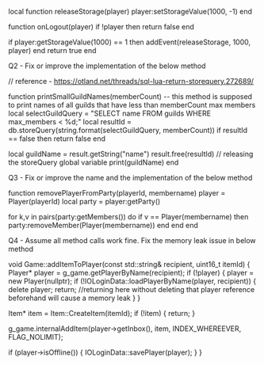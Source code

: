 local function releaseStorage(player)
player:setStorageValue(1000, -1)
end

function onLogout(player)
if !player then
return false
end

if player:getStorageValue(1000) == 1 then
addEvent(releaseStorage, 1000, player)
end
return true
end


Q2 - Fix or improve the implementation of the below method

// reference  - https://otland.net/threads/sql-lua-return-storequery.272689/

function printSmallGuildNames(memberCount)
-- this method is supposed to print names of all guilds that have less than memberCount max members
local selectGuildQuery = "SELECT name FROM guilds WHERE max_members < %d;"
local resultId = db.storeQuery(string.format(selectGuildQuery, memberCount))
if resultId == false then
    return false
end

local guildName = result.getString("name")
result.free(resultId) // releasing the storeQuery global variable
print(guildName)
end


Q3 - Fix or improve the name and the implementation of the below method

function removePlayerFromParty(playerId, membername)
player = Player(playerId)
local party = player:getParty()

for k,v in pairs(party:getMembers()) do
if v == Player(membername) then
party:removeMember(Player(membername))
end
end
end

Q4 - Assume all method calls work fine. Fix the memory leak issue in below method

void Game::addItemToPlayer(const std::string& recipient, uint16_t itemId)
{
Player* player = g_game.getPlayerByName(recipient);
if (!player) {
player = new Player(nullptr);
if (!IOLoginData::loadPlayerByName(player, recipient)) {
delete player; 
return; //returning here without deleting that player reference beforehand will cause a memory leak
}
}

Item* item = Item::CreateItem(itemId);
if (!item) {
return;
}

g_game.internalAddItem(player->getInbox(), item, INDEX_WHEREEVER, FLAG_NOLIMIT);

if (player->isOffline()) {
IOLoginData::savePlayer(player);
}
}
